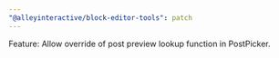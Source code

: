 ```yaml
---
"@alleyinteractive/block-editor-tools": patch
---
```


Feature: Allow override of post preview lookup function in PostPicker.

